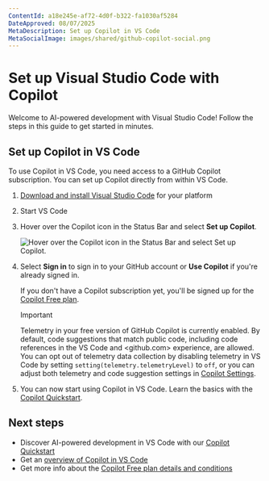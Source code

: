 ```yaml
---
ContentId: a18e245e-af72-4d0f-b322-fa1030af5284
DateApproved: 08/07/2025
MetaDescription: Set up Copilot in VS Code
MetaSocialImage: images/shared/github-copilot-social.png
---
```

# Set up Visual Studio Code with Copilot

Welcome to AI-powered development with Visual Studio Code! Follow the steps in this guide to get started in minutes.

## Set up Copilot in VS Code

To use Copilot in VS Code, you need access to a GitHub Copilot subscription. You can set up Copilot directly from within VS Code.

1. [Download and install Visual Studio Code](https://code.visualstudio.com/Download) for your platform

1. Start VS Code

1. Hover over the Copilot icon in the Status Bar and select **Set up Copilot**.

    ![Hover over the Copilot icon in the Status Bar and select Set up Copilot.](images/setup/setup-copilot-status-bar.png)

1. Select **Sign in** to sign in to your GitHub account or **Use Copilot** if you're already signed in.

    If you don't have a Copilot subscription yet, you'll be signed up for the [Copilot Free plan](https://docs.github.com/en/copilot/managing-copilot/managing-copilot-as-an-individual-subscriber/managing-copilot-free/about-github-copilot-free).

    > [!IMPORTANT]
    > Telemetry in your free version of GitHub Copilot is currently enabled. By default, code suggestions that match public code, including code references in the VS Code and <github.com> experience, are allowed. You can opt out of telemetry data collection by disabling telemetry in VS Code by setting `setting(telemetry.telemetryLevel)` to `off`, or you can adjust both telemetry and code suggestion settings in [Copilot Settings](https://github.com/settings/copilot).

1. You can now start using Copilot in VS Code. Learn the basics with the [Copilot Quickstart](/docs/copilot/getting-started.md).

## Next steps

- Discover AI-powered development in VS Code with our [Copilot Quickstart](/docs/copilot/getting-started.md)
- Get an [overview of Copilot in VS Code](/docs/copilot/overview.md)
- Get more info about the [Copilot Free plan details and conditions](https://docs.github.com/en/copilot/about-github-copilot/subscription-plans-for-github-copilot)
